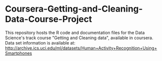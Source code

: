 # Coursera-Getting-and-Cleaning-Data-Course-Project
This repository hosts the R code and documentation files for the Data Science's track course "Getting and Cleaning data", available in coursera. Data set information is available at:   http://archive.ics.uci.edu/ml/datasets/Human+Activity+Recognition+Using+Smartphones 

